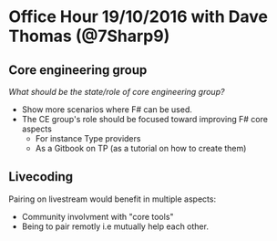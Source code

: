 # Office Hour 19/10/2016 with Dave Thomas (**@7Sharp9**)

## Core engineering group

_What should be the state/role of core engineering group?_

- Show more scenarios where F# can be used.
- The CE group's role should be focused toward improving F# core aspects
  * For instance Type providers
  * As a Gitbook on TP (as a tutorial on how to create them) 

## Livecoding

Pairing on livestream would benefit in multiple aspects:

- Community involvment with "core tools"  
- Being to pair remotly i.e mutually help each other.